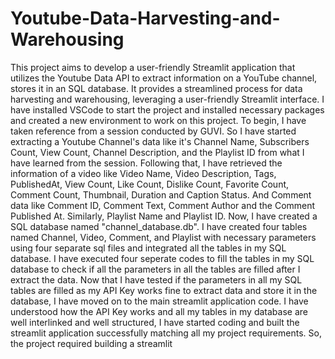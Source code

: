 # Youtube-Data-Harvesting-and-Warehousing
This project aims to develop a user-friendly Streamlit application that utilizes the Youtube Data API to extract information on a YouTube channel, stores it in an SQL database. It provides a streamlined process for data harvesting and warehousing, leveraging a user-friendly Streamlit interface.
I have installed VSCode to start the project and installed necessary packages and created a new environment to work on this project.
To begin, I have taken reference from a session conducted by GUVI. So I have started extracting a Youtube Channel's data like it's Channel Name, Subscribers Count, View Count, Channel Description, and the Playlist ID from what I have learned from the session.
Following that, I have retrieved the information of a video like Video Name, Video Description, Tags, PublishedAt, View Count, Like Count, Dislike Count, Favorite Count, Comment Count, Thumbnail, Duration and Caption Status. And Comment data like Comment ID, Comment Text, Comment Author and the Comment Published At. Similarly, Playlist Name and Playlist ID.
Now, I have created a SQL database named "channel_database.db".
I have created four tables named Channel, Video, Comment, and Playlist with necessary parameters using four separate sql files and integrated all the tables in my SQL database.
I have executed four seperate codes to fill the tables in my SQL database to check if all the parameters in all the tables are filled after I extract the data.
Now that I have tested if the parameters in all my SQL tables are filled as my API Key works fine to extract data and store it in the database, I have moved on to the main streamlit application code.
I have understood how the API Key works and all my tables in my database are well interlinked and well structured, I have started coding and built the streamlit application successfully matching all my project requirements.
So, the project required building a streamlit 
